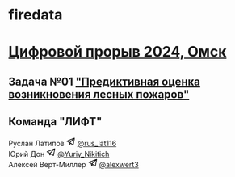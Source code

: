 # firedata

# [Цифровой прорыв 2024, Омск](https://hacks-ai.ru/)

## Задача №01 ["Предиктивная оценка возникновения лесных пожаров"](https://hacks-ai.ru/events/1077378)

## Команда "ЛИФТ"

Руслан Латипов <img src="images/tglogo.png" width="18"> [@rus_lat116](https://t.me/rus_lat116) \
Юрий Дон <img src="images/tglogo.png" width="18"> [@Yuriy_Nikitich](https://t.me/Yuriy_Nikitich) \
Алексей Верт-Миллер <img src="images/tglogo.png" width="18"> [@alexwert3](https://t.me/alexwert3)
